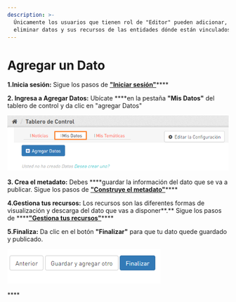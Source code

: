 ```yaml
---
description: >-
  Únicamente los usuarios que tienen rol de "Editor" pueden adicionar, editar o
  eliminar datos y sus recursos de las entidades dónde están vinculados.
---
```


# Agregar un Dato

**1.Inicia sesión:** Sigue los pasos de [**"Iniciar sesión"**](https://datosbogota.gitbook.io/manual-usuario/inicia-sesion)\*\*\*\*

**2. Ingresa a Agregar Datos:** Ubícate ****en la pestaña **"Mis Datos"** del tablero de control y da clic en  "agregar Datos"

![](../../.gitbook/assets/image%20%2827%29.png)

**3. Crea el metadato:** Debes ****guardar la información del dato que se va a publicar. Sigue los pasos de [**"Construye el metadato"**](https://datosbogota.gitbook.io/manual-usuario/agregar-un-conjunto-de-datos-o-dataset/construye-el-metadato)\*\*\*\*

**4.Gestiona tus recursos:** Los recursos son las diferentes formas de visualización y descarga del dato que vas a disponer**.** Sigue los pasos de ****[**"Gestiona tus recursos"**](https://datosbogota.gitbook.io/manual-usuario/agregar-un-conjunto-de-datos-o-dataset/adiciona-un-recurso)\*\*\*\*

**5.Finaliza:** Da clic en el botón **"Finalizar"** para que tu dato quede guardado y publicado.

![](../../.gitbook/assets/image%20%28148%29.png)

\*\*\*\*



